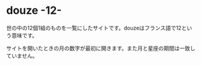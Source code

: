 # douze -12-

世の中の12個1組のものを一覧にしたサイトです。douzeはフランス語で12という意味です。

サイトを開いたときの月の数字が最初に開きます。また月と星座の期間は一致していません。